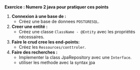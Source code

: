 

**Exercice : Numero 2 java pour pratiquer ces points**


1. **Connexion à une base de  :**
   - Créez une base de donnees `POSTGRESQL`.
1. **Creer une entité :**
   - Créez une classe `ClassName - @Entity` avec les propriétés nécessaires.
1. **Faire le crud  cree les end-points:**
   - Créez les `Ressources/conttroler`.
1. **Faire des recherches  :**
   - Implementer la class JpaRepository avec une  `Interface`. 
   - utiliser les methode avec la syntax jpa
